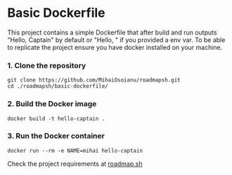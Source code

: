 # Basic Dockerfile
This project contains a simple Dockerfile that after build and run outputs "Hello, Captain" by default or "Hello, <name>" if you provided a env var.
To be able to replicate the project ensure you have docker installed on your machine.

### 1. Clone the repository
```
git clone https://github.com/MihaiOsoianu/roadmapsh.git
cd ./roadmapsh/basic-dockerfile/
```

### 2. Build the Docker image
```
docker build -t hello-captain .
```

### 3. Run the Docker container
```
docker run --rm -e NAME=mihai hello-captain
```

Check the project requirements at [roadmap.sh](https://roadmap.sh/projects/basic-dockerfile)

